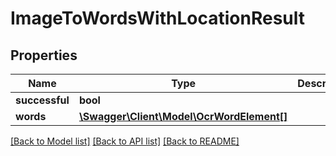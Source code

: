 # ImageToWordsWithLocationResult

## Properties
Name | Type | Description | Notes
------------ | ------------- | ------------- | -------------
**successful** | **bool** |  | [optional] 
**words** | [**\Swagger\Client\Model\OcrWordElement[]**](OcrWordElement.md) |  | [optional] 

[[Back to Model list]](../README.md#documentation-for-models) [[Back to API list]](../README.md#documentation-for-api-endpoints) [[Back to README]](../README.md)


